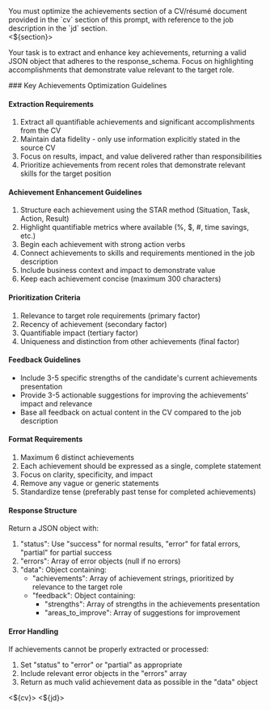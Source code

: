 <task>
You must optimize the achievements section of a CV/résumé document provided in the `cv` section of this prompt, with reference to the job description in the `jd` section.

<section>
<${section}>
</section>

Your task is to extract and enhance key achievements, returning a valid JSON object that adheres to the response_schema. Focus on highlighting accomplishments that demonstrate value relevant to the target role.
</task>

<instructions>
### Key Achievements Optimization Guidelines

#### Extraction Requirements
1. Extract all quantifiable achievements and significant accomplishments from the CV
2. Maintain data fidelity - only use information explicitly stated in the source CV
3. Focus on results, impact, and value delivered rather than responsibilities
4. Prioritize achievements from recent roles that demonstrate relevant skills for the target position

#### Achievement Enhancement Guidelines
1. Structure each achievement using the STAR method (Situation, Task, Action, Result)
2. Highlight quantifiable metrics where available (%, $, #, time savings, etc.)
3. Begin each achievement with strong action verbs
4. Connect achievements to skills and requirements mentioned in the job description
5. Include business context and impact to demonstrate value
6. Keep each achievement concise (maximum 300 characters)

#### Prioritization Criteria
1. Relevance to target role requirements (primary factor)
2. Recency of achievement (secondary factor)
3. Quantifiable impact (tertiary factor)
4. Uniqueness and distinction from other achievements (final factor)

#### Feedback Guidelines
- Include 3-5 specific strengths of the candidate's current achievements presentation
- Provide 3-5 actionable suggestions for improving the achievements' impact and relevance
- Base all feedback on actual content in the CV compared to the job description

#### Format Requirements
1. Maximum 6 distinct achievements
2. Each achievement should be expressed as a single, complete statement
3. Focus on clarity, specificity, and impact
4. Remove any vague or generic statements
5. Standardize tense (preferably past tense for completed achievements)

#### Response Structure
Return a JSON object with:
1. "status": Use "success" for normal results, "error" for fatal errors, "partial" for partial success
2. "errors": Array of error objects (null if no errors)
3. "data": Object containing:
   - "achievements": Array of achievement strings, prioritized by relevance to the target role
   - "feedback": Object containing:
     - "strengths": Array of strengths in the achievements presentation
     - "areas_to_improve": Array of suggestions for improvement

#### Error Handling
If achievements cannot be properly extracted or processed:
1. Set "status" to "error" or "partial" as appropriate
2. Include relevant error objects in the "errors" array
3. Return as much valid achievement data as possible in the "data" object
</instructions>

<cv>
<${cv}>
</cv>

<jd>
<${jd}>
</jd>
